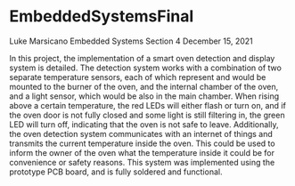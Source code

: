 # EmbeddedSystemsFinal
Luke Marsicano
Embedded Systems
Section 4
December 15, 2021

In this project, the implementation of a smart oven detection and display system is detailed. 
The detection system works with a combination of two separate temperature sensors, each of which represent and would be mounted to the burner of the oven, 
and the internal chamber of the oven, and a light sensor, which would be also in the main chamber. When rising above a certain temperature, the red LEDs 
will either flash or turn on, and if the oven door is not fully closed and some light is still filtering in, the green LED will turn off, indicating that 
the oven is not safe to leave. Additionally, the oven detection system communicates with an internet of things and transmits the current temperature inside 
the oven. This could be used to inform the owner of the oven what the temperature inside it could be for convenience or safety reasons. This system was implemented
using the prototype PCB board, and is fully soldered and functional.
